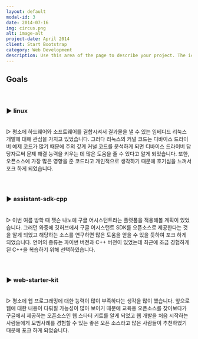 ```yaml
---
layout: default
modal-id: 3
date: 2014-07-16
img: circus.png
alt: image-alt
project-date: April 2014
client: Start Bootstrap
category: Web Development
description: Use this area of the page to describe your project. The icon above is part of a free icon set by <a href="https://sellfy.com/p/8Q9P/jV3VZ/">Flat Icons</a>. On their website, you can download their free set with 16 icons, or you can purchase the entire set with 146 icons for only $12!
---
```



## Goals    



### <br/><br/>▶ linux <br/><br/>

▷ 평소에 하드웨어와 소프트웨어를 결합시켜서 결과물을 낼 수 있는 임베디드 리눅스 개발에 대해 관심을 가지고 있었습니다. 그러다 리눅스의 커널 코드는 디바이스 드라이버 예제 코드가 많기 때문에 주의 깊게 커널 코드를 분석하게 되면 디바이스 드라이버 담당자로써 문제 해결 능력을 키우는 데 많은 도움을 줄 수 있다고 알게 되었습니다. 또한, 오픈소스에 가장 많은 영향을 준 코드라고 개인적으로 생각하기 때문에 호기심을 느껴서 포크 하게 되었습니다.  


### <br/><br/>▶ assistant-sdk-cpp <br/><br/>

▷ 이번 여름 방학 때 젯슨 나노에 구글 어시스턴트라는 플랫폼을 적용해볼 계획이 있었습니다. 그러던 와중에 깃허브에서 구글 어시스턴트 SDK를 오픈소스로 제공한다는 것을 알게 되었고 해당하는 소스를 연구하면 많은 도움을 얻을 수 있을 듯하여 포크 하게 되었습니다. 언어의 종류는 파이썬 버전과 C++ 버전이 있었는데 최근에 조금 경험하게 된 C++을 복습하기 위해 선택하였습니다.  



### <br/><br/>▶ web-starter-kit <br/><br/>

▷ 평소에 웹 프로그래밍에 대한 능력이 많이 부족하다는 생각을 많이 했습니다. 앞으로 웹에 대한 내용이 다뤄질 가능성이 많아 보이기 때문에 교육용 오픈소스를 찾아보다가 구글에서 제공하는 오픈소스인 웹 스타터 키트를 알게 되었고 웹 개발을 처음 시작하는 사람들에게 모범사례를 경험할 수 있는 좋은 오픈 소스라고 많은 사람들이 추천하였기 때문에 포크 하게 되었습니다. 